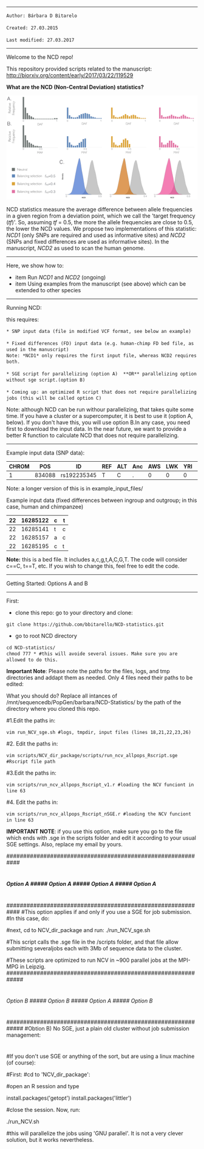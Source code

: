 **************************************************
    Author: Bárbara D Bitarelo

    Created: 27.03.2015

    Last modified: 27.03.2017

**************************************************

Welcome to the NCD repo! 

This repository provided scripts related to the manuscript: http://biorxiv.org/content/early/2017/03/22/119529


**What are the  NCD (Non-Central Deviation) statistics?**

![Fig1](Figures_main/Fig1_red.tiff)

NCD statistics measure the average difference between allele frequencies in a given region from a deviation point, which we call the 'target frequency (*tf*)'. So, assuming *tf* = 0.5, the more the allele frequencies are close to 0.5, the lower the NCD values. We propose two implementations of this statistic: *NCD1* (only SNPs are required and used as informative sites) and *NCD2* (SNPs and fixed differences are used as informative sites). In the manuscript, *NCD2* as used to scan the human genome.

*******************************************************



Here, we show how to:
* item  Run *NCD1* and *NCD2* (ongoing)
* item  Using examples from the manuscript (see above) which can be extended to other species

*************************************************************************


Running NCD:

this requires:
	
	* SNP input data (file in modified VCF format, see below an example)

	* Fixed differences (FD) input data (e.g. human-chimp FD bed file, as used in the manuscript)
	Note: *NCD1* only requires the first input file, whereas NCD2 requires both.

	* SGE script for parallelizing (option A)  **OR** parallelizing option without sge script.(option B)

	* Coming up: an optimized R script that does not require parallelizing jobs (this will be called option C)

Note: although NCD can be run withour parallelizing, that takes quite some time. If you have a cluster or a supercomputer, it is best to use it (option A, below). If you don't have this, you will use option B.In any case, you need first to download the input data. In the near future, we want to provide a better R function to calculate NCD that does not require parallelizing.

*************************************

Example input data (SNP data):


| CHROM | POS | ID | REF | ALT | Anc | AWS | LWK | YRI | CEU | FIN | GBR | TSI | CHB | CHS | JPT | MXL | CLM | PUR |
| ----- | --- | -- | --- | --- | --- | --- | --- | --- | --- | --- | --- | --- | --- | --- | --- | --- | --- | --- |
|   1   | 834088  |  rs192235345  |  T  |  C  |  .  |  0  |  0  |  0  |  0  |  0  |  0  |  0  |  0  |  1  |  0  |  0  |  0  |  0  |

Note: a longer version of this is in example_input_files/

Example input data (fixed differences between ingroup and outgroup; in this case, human and chimpanzee)

| 22 | 16285122  | c | t |
| -- | --------- | - | - |
| 22 | 16285141  | t | c |
| 22 | 16285157  | a | c |
| 22 | 16285195  | c | t |

**Note:** this is a bed file. It includes a,c,g,t,A,C,G,T. The code will consider c==C, t==T, etc. If you wish to change this, feel free to edit the code.

************************************************************************
 Getting Started: Options A and B
************************************************************************

First:

* clone this repo: go to your directory and clone:

```
git clone https://github.com/bbitarello/NCD-statistics.git
```

* go to root NCD directory

```
cd NCD-statistics/
chmod 777 * #this will avoide several issues. Make sure you are allowed to do this.
```

**Important Note**: Please note the paths for the files, logs, and tmp directories and addapt them as needed. Only 4 files need their paths to be edited:

What you should do? Replace all intances of /mnt/sequencedb/PopGen/barbara/NCD-Statistics/ by the path of the directory where you cloned this repo.

#1.Edit the paths in:
 
```
vim run_NCV_sge.sh #logs, tmpdir, input files (lines 18,21,22,23,26)
```
#2. Edit the paths in:

```
vim scripts/NCV_dir_package/scripts/run_ncv_allpops_Rscript.sge #Rscript file path

```

#3.Edit the paths in:

```
vim scripts/run_ncv_allpops_Rscript_v1.r #loading the NCV funciont in line 63
```

#4. Edit the paths in:

```
vim scripts/run_ncv_allpops_Rscript_nSGE.r #loading the NCV funciont in line 63
```

**IMPORTANT NOTE**: if you use this option, make sure you go to the file which ends with .sge in the scripts folder and edit it according to your usual SGE settings. Also, replace my email by yours.


############################################################
#
##### Option A ##### Option A ##### Option A ##### Option A
#
############################################################
#This option applies if and only if you use a SGE for job submission.
#In this case, do:

#next, cd to NCV_dir_package and run:
./run_NCV_sge.sh

#This script calls the .sge file in the /scripts folder, and that file allow submitting severaljobs each with 3Mb of sequence data to the cluster.

#These scripts are optimized to run NCV in ~900 parallel jobs at the MPI-MPG in Leipzig.
#############################################################
#
###### Option B ##### Option B ##### Option A ##### Option B
#
#############################################################
#Obtion B) No SGE, just a plain old cluster without job submission management:
#
#If you don't use SGE or anything of the sort, but are using a linux machine (of course):


#First:
#cd to 'NCV_dir_package':

#open an R session and type

install.packages('getopt')
install.packages('littler')

#close the session. Now, run:

./run_NCV.sh

#this will parallelize the jobs using 'GNU parallel'. It is not a very clever solution, but it works nevertheless.


